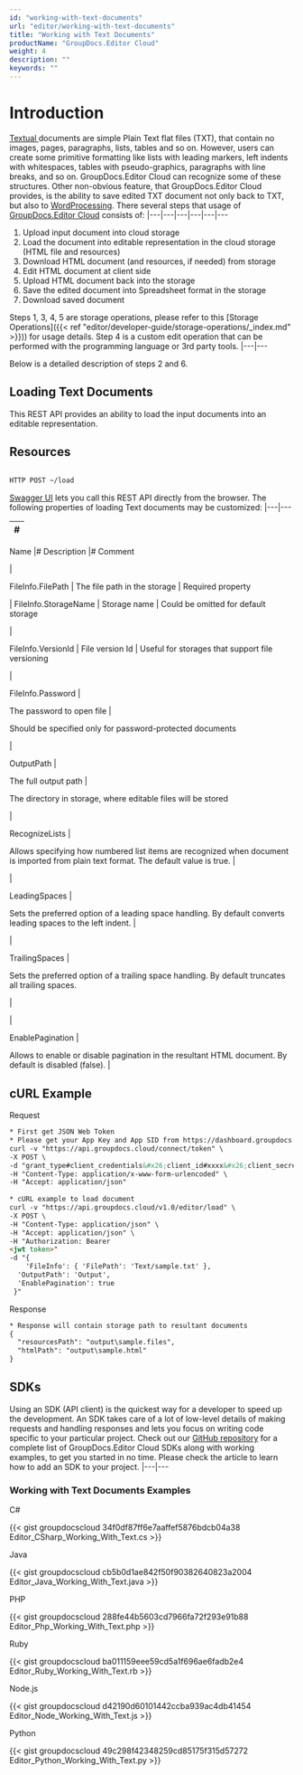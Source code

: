 ```yaml
---
id: "working-with-text-documents"
url: "editor/working-with-text-documents"
title: "Working with Text Documents"
productName: "GroupDocs.Editor Cloud"
weight: 4
description: ""
keywords: ""
---
```






# Introduction #

[Textual ](https://wiki.fileformat.com/word-processing/txt/)documents are simple Plain Text flat files (TXT), that contain no images, pages, paragraphs, lists, tables and so on. However, users can create some primitive formatting like lists with leading markers, left indents with whitespaces, tables with pseudo-graphics, paragraphs with line breaks, and so on. GroupDocs.Editor Cloud can recognize some of these structures. Other non-obvious feature, that GroupDocs.Editor Cloud provides, is the ability to save edited TXT document not only back to TXT, but also to [WordProcessing](https://wiki.fileformat.com/word-processing/). There several steps that usage of [GroupDocs.Editor Cloud](https://products.groupdocs.cloud/editor) consists of:
|---|---|---|---|---|---

1. Upload input document into cloud storage
1. Load the document into editable representation in the cloud storage (HTML file and resources)
1. Download HTML document (and resources, if needed) from storage
1. Edit HTML document at client side
1. Upload HTML document back into the storage
1. Save the edited document into Spreadsheet format in the storage
1. Download saved document

Steps 1, 3, 4, 5 are storage operations, please refer to this [Storage Operations]({{< ref "editor/developer-guide/storage-operations/_index.md" >}})) for usage details. Step 4 is a custom edit operation that can be performed with the programming language or 3rd party tools.
|---|---

Below is a detailed description of steps 2 and 6.

## Loading Text Documents ##

This REST API provides an ability to load the input documents into an editable representation.

## Resources ##

```html 

HTTP POST ~/load

 ```

[Swagger UI](https://apireference.groupdocs.cloud/editor/#/Edit) lets you call this REST API directly from the browser. The following properties of loading Text documents may be customized:
|---|---

|#
|---
Name
|#
Description
|#
Comment

|

FileInfo.FilePath
|
The file path in the storage
|
Required property

|
FileInfo.StorageName
|
Storage name
|
Could be omitted for default storage

|

FileInfo.VersionId
|
File version Id
|
Useful for storages that support file versioning

|


FileInfo.Password
|

The password to open file
|

Should be specified only for password-protected documents

|


OutputPath
|

The full output path
|

The directory in storage, where editable files will be stored

|

RecognizeLists
|

Allows specifying how numbered list items are recognized when document is imported from plain text format. The default value is true.
|

 

|

LeadingSpaces
|

Sets the preferred option of a leading space handling. By default converts leading spaces to the left indent.
|

 

|

TrailingSpaces
|



Sets the preferred option of a trailing space handling. By default truncates all trailing spaces.

|

 

|

EnablePagination
|

Allows to enable or disable pagination in the resultant HTML document. By default
is disabled (false).
|

 


 

## cURL Example ##



 


 Request

```html 
* First get JSON Web Token
* Please get your App Key and App SID from https://dashboard.groupdocs.cloud/#/apps. Kindly place App Key in "client_secret" and App SID in "client_id" argument.
curl -v "https://api.groupdocs.cloud/connect/token" \
-X POST \
-d "grant_type#client_credentials&#x26;client_id#xxxx&#x26;client_secret#xxxx" \
-H "Content-Type: application/x-www-form-urlencoded" \
-H "Accept: application/json"
 
* cURL example to load document
curl -v "https://api.groupdocs.cloud/v1.0/editor/load" \
-X POST \
-H "Content-Type: application/json" \
-H "Accept: application/json" \
-H "Authorization: Bearer 
<jwt token>"
-d "{
    'FileInfo': { 'FilePath': 'Text/sample.txt' },
  'OutputPath': 'Output',
  'EnablePagination': true
 }"
 ```


 Response

```html 
* Response will contain storage path to resultant documents
{
  "resourcesPath": "output\sample.files",
  "htmlPath": "output\sample.html"
}
 ```





## SDKs ##


Using an SDK (API client) is the quickest way for a developer to speed up the development. An SDK takes care of a lot of low-level details of making requests and handling responses and lets you focus on writing code specific to your particular project. Check out our [GitHub repository](https://github.com/groupdocs-editor-cloud) for a complete list of GroupDocs.Editor Cloud SDKs along with working examples, to get you started in no time. Please check the article to learn how to add an SDK to your project.
|---|---


### Working with Text Documents Examples ###


 C#




{{< gist groupdocscloud 34f0df87ff6e7aaffef5876bdcb04a38 Editor_CSharp_Working_With_Text.cs >}}





 Java




{{< gist groupdocscloud cb5b0d1ae842f50f90382640823a2004 Editor_Java_Working_With_Text.java >}}





 PHP




{{< gist groupdocscloud 288fe44b5603cd7966fa72f293e91b88 Editor_Php_Working_With_Text.php >}}





 Ruby




{{< gist groupdocscloud ba011159eee59cd5a1f696ae6fadb2e4 Editor_Ruby_Working_With_Text.rb >}}





 Node.js




{{< gist groupdocscloud d42190d60101442ccba939ac4db41454 Editor_Node_Working_With_Text.js >}}





 Python




{{< gist groupdocscloud 49c298f42348259cd85175f315d57272 Editor_Python_Working_With_Text.py >}}







 
